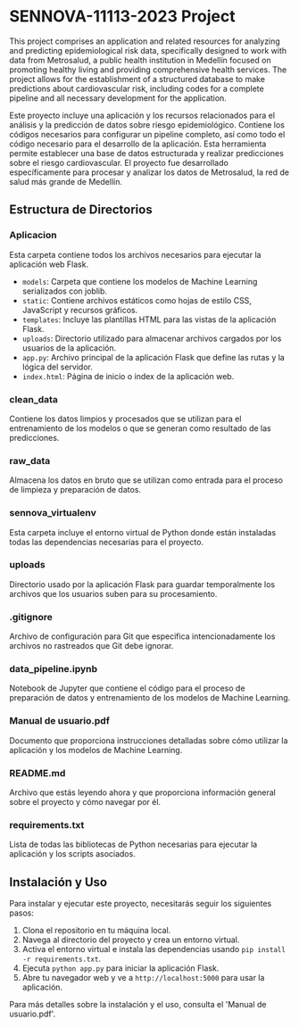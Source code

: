 # SENNOVA-11113-2023 Project

This project comprises an application and related resources for analyzing and predicting epidemiological risk data, specifically designed to work with data from Metrosalud, a public health institution in Medellín focused on promoting healthy living and providing comprehensive health services. The project allows for the establishment of a structured database to make predictions about cardiovascular risk, including codes for a complete pipeline and all necessary development for the application.


Este proyecto incluye una aplicación y los recursos relacionados para el análisis y la predicción de datos sobre riesgo epidemiológico. Contiene los códigos necesarios para configurar un pipeline completo, así como todo el código necesario para el desarrollo de la aplicación. Esta herramienta permite establecer una base de datos estructurada y realizar predicciones sobre el riesgo cardiovascular. El proyecto fue desarrollado específicamente para procesar y analizar los datos de Metrosalud, la red de salud más grande de Medellín.

## Estructura de Directorios

### Aplicacion
Esta carpeta contiene todos los archivos necesarios para ejecutar la aplicación web Flask.

- `models`: Carpeta que contiene los modelos de Machine Learning serializados con joblib.
- `static`: Contiene archivos estáticos como hojas de estilo CSS, JavaScript y recursos gráficos.
- `templates`: Incluye las plantillas HTML para las vistas de la aplicación Flask.
- `uploads`: Directorio utilizado para almacenar archivos cargados por los usuarios de la aplicación.
- `app.py`: Archivo principal de la aplicación Flask que define las rutas y la lógica del servidor.
- `index.html`: Página de inicio o index de la aplicación web.

### clean_data
Contiene los datos limpios y procesados que se utilizan para el entrenamiento de los modelos o que se generan como resultado de las predicciones.

### raw_data
Almacena los datos en bruto que se utilizan como entrada para el proceso de limpieza y preparación de datos.

### sennova_virtualenv
Esta carpeta incluye el entorno virtual de Python donde están instaladas todas las dependencias necesarias para el proyecto.

### uploads
Directorio usado por la aplicación Flask para guardar temporalmente los archivos que los usuarios suben para su procesamiento.

### .gitignore
Archivo de configuración para Git que especifica intencionadamente los archivos no rastreados que Git debe ignorar.

### data_pipeline.ipynb
Notebook de Jupyter que contiene el código para el proceso de preparación de datos y entrenamiento de los modelos de Machine Learning.

### Manual de usuario.pdf
Documento que proporciona instrucciones detalladas sobre cómo utilizar la aplicación y los modelos de Machine Learning.

### README.md
Archivo que estás leyendo ahora y que proporciona información general sobre el proyecto y cómo navegar por él.

### requirements.txt
Lista de todas las bibliotecas de Python necesarias para ejecutar la aplicación y los scripts asociados.

## Instalación y Uso

Para instalar y ejecutar este proyecto, necesitarás seguir los siguientes pasos:

1. Clona el repositorio en tu máquina local.
2. Navega al directorio del proyecto y crea un entorno virtual.
3. Activa el entorno virtual e instala las dependencias usando `pip install -r requirements.txt`.
4. Ejecuta `python app.py` para iniciar la aplicación Flask.
5. Abre tu navegador web y ve a `http://localhost:5000` para usar la aplicación.

Para más detalles sobre la instalación y el uso, consulta el 'Manual de usuario.pdf'.
